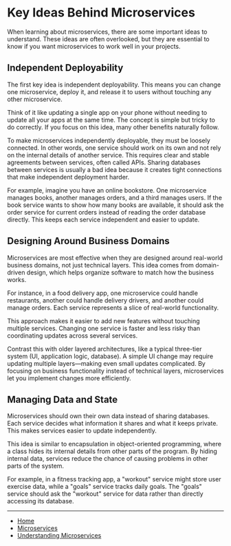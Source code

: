 # Key Ideas Behind Microservices

When learning about microservices, there are some important ideas to understand. These ideas are often overlooked, but they are essential to know if you want microservices to work well in your projects.

## Independent Deployability

The first key idea is independent deployability. This means you can change one microservice, deploy it, and release it to users without touching any other microservice.

Think of it like updating a single app on your phone without needing to update all your apps at the same time. The concept is simple but tricky to do correctly. If you focus on this idea, many other benefits naturally follow.

To make microservices independently deployable, they must be loosely connected. In other words, one service should work on its own and not rely on the internal details of another service. This requires clear and stable agreements between services, often called APIs. Sharing databases between services is usually a bad idea because it creates tight connections that make independent deployment harder.

For example, imagine you have an online bookstore. One microservice manages books, another manages orders, and a third manages users. If the book service wants to show how many books are available, it should ask the order service for current orders instead of reading the order database directly. This keeps each service independent and easier to update.

## Designing Around Business Domains

Microservices are most effective when they are designed around real-world business domains, not just technical layers. This idea comes from domain-driven design, which helps organize software to match how the business works.

For instance, in a food delivery app, one microservice could handle restaurants, another could handle delivery drivers, and another could manage orders. Each service represents a slice of real-world functionality.

This approach makes it easier to add new features without touching multiple services. Changing one service is faster and less risky than coordinating updates across several services.

Contrast this with older layered architectures, like a typical three-tier system (UI, application logic, database). A simple UI change may require updating multiple layers—making even small updates complicated. By focusing on business functionality instead of technical layers, microservices let you implement changes more efficiently.

## Managing Data and State

Microservices should own their own data instead of sharing databases. Each service decides what information it shares and what it keeps private. This makes services easier to update independently.

This idea is similar to encapsulation in object-oriented programming, where a class hides its internal details from other parts of the program. By hiding internal data, services reduce the chance of causing problems in other parts of the system.

For example, in a fitness tracking app, a "workout" service might store user exercise data, while a "goals" service tracks daily goals. The "goals" service should ask the "workout" service for data rather than directly accessing its database.

---

- [Home](./../../README.md)
- [Microservices](./../tutorials.md)
- [Understanding Microservices](./1_Understanding_Microservices.md)